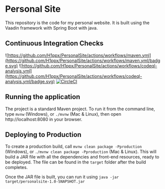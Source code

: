 # Personal Site 

This repository is the code for my personal website.
It is built using the Vaadin framework with Spring Boot with java.

## Continuous Integration Checks
![https://github.com/H1ppx/PersonalSite/actions/workflows/maven.yml](https://github.com/H1ppx/PersonalSite/actions/workflows/maven.yml/badge.svg) ![https://github.com/H1ppx/PersonalSite/actions/workflows/codeql-analysis.yml](https://github.com/H1ppx/PersonalSite/actions/workflows/codeql-analysis.yml/badge.svg) [![CircleCI](https://dl.circleci.com/status-badge/img/gh/H1ppx/PersonalSite/tree/main.svg?style=svg)](https://dl.circleci.com/status-badge/redirect/gh/H1ppx/PersonalSite/tree/main)

## Running the application

The project is a standard Maven project. To run it from the command line,
type `mvnw` (Windows), or `./mvnw` (Mac & Linux), then open
http://localhost:8080 in your browser.

## Deploying to Production

To create a production build, call `mvnw clean package -Pproduction` (Windows),
or `./mvnw clean package -Pproduction` (Mac & Linux).
This will build a JAR file with all the dependencies and front-end resources,
ready to be deployed. The file can be found in the `target` folder after the build completes.

Once the JAR file is built, you can run it using
`java -jar target/personalsite-1.0-SNAPSHOT.jar`
